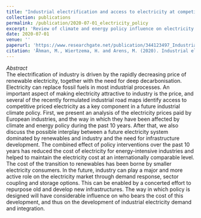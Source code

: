 ```yaml
---
title: "Industrial electrification and access to electricity at competitive prices"
collection: publications
permalink: /publication/2020-07-01_electricity_policy
excerpt: 'Review of climate and energy policy influence on electricity prices for industry and future implications for industrial electrification'
date: 2020-07-01
venue: ''
paperurl: 'https://www.researchgate.net/publication/344123497_Industrial_electrification_and_access_to_electricity_at_competitive_prices_-_Review_of_climate_and_energy_policy_influence_on_electricity_prices_for_industry_and_future_implications_for_industrial_ele'
citation: 'Åhman, M., Wiertzema, H. and Arens, M. (2020). Industrial electrification and access to electricity at competitive prices. IMES report 115. Lund University.'
---
```


_Abstract_  
The electrification of industry is driven by the rapidly decreasing price of renewable electricity, together with the need for deep decarbonisation. Electricity can replace fossil fuels in most industrial processes. An important aspect of making electricity attractive to industry is the price, and several of the recently formulated industrial road maps identify access to competitive priced electricity as a key component in a future industrial climate policy. First, we present an analysis of the electricity prices paid by European industries, and the way in which they have been affected by climate and energy policy during the past 10 years. After that, we also discuss the possible interplay between a future electricity system dominated by renewables and industry and the need for infrastructure development. The combined effect of policy interventions over the past 10 years has reduced the cost of electricity for energy-intensive industries and helped to maintain the electricity cost at an internationally comparable level. The cost of the transition to renewables has been borne by smaller electricity consumers. In the future, industry can play a major and more active role on the electricity market through demand response, sector coupling and storage options. This can be enabled by a concerted effort to repurpose old and develop new infrastructures. The way in which policy is designed will have considerable influence on who bears the cost of this development, and thus on the development of industrial electricity demand and integration.
